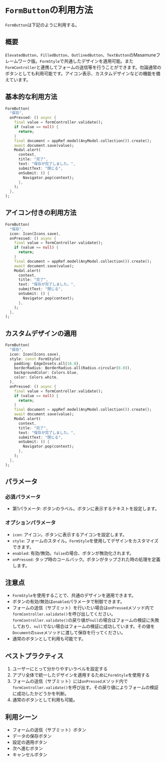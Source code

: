 # `FormButton`の利用方法

`FormButton`は下記のように利用する。

## 概要

`ElevatedButton`、`FilledButton`、`OutlinedButton`、`TextButton`のMasamuneフレームワーク版。`FormStyle`で共通したデザインを適用可能。また`FormController`と連携してフォームの送信等を行うことができます。勿論通常のボタンとしても利用可能です。アイコン表示、カスタムデザインなどの機能を備えています。

## 基本的な利用方法

```dart
FormButton(
  "保存",
  onPressed: () async {
    final value = formController.validate();
    if (value == null) {
      return;
    }
    final document = appRef.model(AnyModel.collection()).create();
    await document.save(value);
    Modal.alert(
      context,
      title: "完了",
      text: "保存が完了しました。",
      submitText: "閉じる",
      onSubmit: () {
        Navigator.pop(context);
      },
    );
  },
);
```

## アイコン付きの利用方法

```dart
FormButton(
  "保存",
  icon: Icon(Icons.save),
  onPressed: () async {
    final value = formController.validate();
    if (value == null) {
      return;
    }
    final document = appRef.model(AnyModel.collection()).create();
    await document.save(value);
    Modal.alert(
      context,
      title: "完了",
      text: "保存が完了しました。",
      submitText: "閉じる",
      onSubmit: () {
        Navigator.pop(context);
      },
    );
  },
);
```

## カスタムデザインの適用

```dart
FormButton(
  "保存",
  icon: Icon(Icons.save),
  style: const FormStyle(
    padding: EdgeInsets.all(16.0),
    borderRadius: BorderRadius.all(Radius.circular(8.0)),
    backgroundColor: Colors.blue,
    color: Colors.white,
  ),
  onPressed: () async {
    final value = formController.validate();
    if (value == null) {
      return;
    }
    final document = appRef.model(AnyModel.collection()).create();
    await document.save(value);
    Modal.alert(
      context,
      title: "完了",
      text: "保存が完了しました。",
      submitText: "閉じる",
      onSubmit: () {
        Navigator.pop(context);
      },
    );
  },
);
```

## パラメータ

### 必須パラメータ
- 第1パラメータ: ボタンのラベル。ボタンに表示するテキストを設定します。

### オプションパラメータ
- `icon`: アイコン。ボタンに表示するアイコンを設定します。
- `style`: フォームのスタイル。`FormStyle`を使用してデザインをカスタマイズできます。
- `enabled`: 有効/無効。`false`の場合、ボタンが無効化されます。
- `onPressed`: タップ時のコールバック。ボタンがタップされた時の処理を定義します。

## 注意点

- `FormStyle`を使用することで、共通のデザインを適用できます。
- ボタンの有効/無効は`enabled`パラメータで制御できます。
- フォームの送信（サブミット）を行いたい場合は`onPressed`メソッド内で`formController.validate()`を呼び出してください。`formController.validate()`の戻り値が`null`の場合はフォームの検証に失敗しており、`null`でない場合はフォームの検証に成功しています。その値を`Document`の`save`メソッドに渡して保存を行ってください。
- 通常のボタンとして利用も可能です。

## ベストプラクティス

1. ユーザーにとって分かりやすいラベルを設定する
2. アプリ全体で統一したデザインを適用するために`FormStyle`を使用する
3. フォームの送信（サブミット）には`onPressed`メソッド内で`formController.validate()`を呼び出す。その戻り値によりフォームの検証に成功したかどうかを判断。
4. 通常のボタンとして利用も可能。

## 利用シーン

- フォームの送信（サブミット）ボタン
- データの保存ボタン
- 設定の適用ボタン
- 次へ進むボタン
- キャンセルボタン
